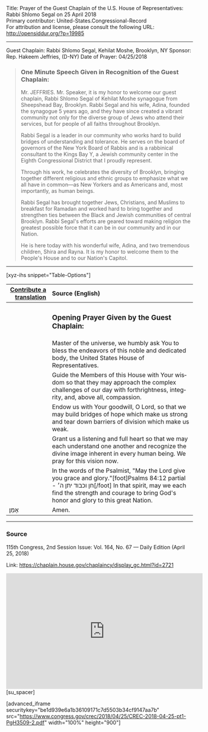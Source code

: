 <html>
<head></head>
<body>
Title: Prayer of the Guest Chaplain of the U.S. House of Representatives: Rabbi Shlomo Segal on 25 April 2018<br />
Primary contributor: United-States.Congressional-Record<br />
For attribution and license, please consult the following URL: <a href="http://opensiddur.org/?p=19985">http://opensiddur.org/?p=19985</a>
<p />
<hr />

Guest Chaplain: Rabbi Shlomo Segal, Kehilat Moshe, Brooklyn, NY
Sponsor: Rep. Hakeem Jeffries, (D-NY)
Date of Prayer: 04/25/2018

<blockquote>
<h3>One Minute Speech Given in Recognition of the Guest Chaplain:</h3>

Mr. JEFFRIES. Mr. Speaker, it is my honor to welcome our guest chaplain, Rabbi Shlomo Segal of Kehilat Moshe synagogue from Sheepshead Bay, Brooklyn. Rabbi Segal and his wife, Adina, founded the synagogue 5 years ago, and they have since created a vibrant community not only for the diverse group of Jews who attend their services, but for people of all faiths throughout Brooklyn.

Rabbi Segal is a leader in our community who works hard to build bridges of understanding and tolerance. He serves on the board of governors of the New York Board of Rabbis and is a rabbinical consultant to the Kings Bay Y, a Jewish community center in the Eighth Congressional District that I proudly represent.

Through his work, he celebrates the diversity of Brooklyn, bringing together different religious and ethnic groups to emphasize what we all have in common––as New Yorkers and as Americans and, most importantly, as human beings.

Rabbi Segal has brought together Jews, Christians, and Muslims to breakfast for Ramadan and worked hard to bring together and strengthen ties between the Black and Jewish communities of central Brooklyn. Rabbi Segal's efforts are geared toward making religion the greatest possible force that it can be in our community and in our Nation.

He is here today with his wonderful wife, Adina, and two tremendous children, Shira and Rayna. It is my honor to welcome them to the People's House and to our Nation's Capitol.
</blockquote>

<hr />

[xyz-ihs snippet="Table-Options"]<table style="margin-left: auto; margin-right: auto;" class="draggable">
<thead><tr><th id="x" style="text-align: right;"><a href="/translate/" target="_blank" rel="noopener">Contribute a translation</a></th><th style="text-align: left;">Source (English)</th></tr></thead>
<tbody>
<tr><td style="vertical-align:top;">
<div class="liturgy" lang="he">

</span></div></td>
 
<td style="vertical-align:top;">
<div class="english" lang="en">
<h3>Opening Prayer Given by the Guest Chaplain:</h3>
</div></td></tr>


<tr><td style="vertical-align:top;">
<div class="liturgy" lang="he">

</span></div></td>
 
<td style="vertical-align:top;">
<div class="english" lang="en">
Master of the universe, 
we humbly ask You to bless the endeavors of this noble and dedicated body, 
the United States House of Representatives. 
</div></td></tr>


<tr><td style="vertical-align:top;">
<div class="liturgy" lang="he">

</span></div></td>
 
<td style="vertical-align:top;">
<div class="english" lang="en">
Guide the Members of this House with Your wisdom 
so that they may approach the complex challenges of our day 
with forthrightness, integrity, and, above all, compassion.
</div></td></tr>


<tr><td style="vertical-align:top;">
<div class="liturgy" lang="he">

</span></div></td>
 
<td style="vertical-align:top;">
<div class="english" lang="en">
Endow us with Your goodwill, O Lord, 
so that we may build bridges of hope which make us strong 
and tear down barriers of division which make us weak. 
</div></td></tr>


<tr><td style="vertical-align:top;">
<div class="liturgy" lang="he">

</span></div></td>
 
<td style="vertical-align:top;">
<div class="english" lang="en">
Grant us a listening and full heart 
so that we may each understand one another 
and recognize the divine image inherent in every human being. 
We pray for this vision now.
</div></td></tr>


<tr><td style="vertical-align:top;">
<div class="liturgy" lang="he">

</span></div></td>
 
<td style="vertical-align:top;">
<div class="english" lang="en">
In the words of the Psalmist, 
"May the Lord give you grace and glory."[foot]Psalms 84:12 partial - חן וכבוד יתן ה׳[/foot] 
In that spirit, may we each find the strength and courage 
to bring God's honor and glory to this great Nation. 
</div></td></tr>


<tr><td style="vertical-align:top;">
<div class="liturgy" lang="he">
אָמֵן׃
</span></div></td>
 
<td style="vertical-align:top;">
<div class="english" lang="en">
Amen.
</div></td></tr>
</tbody></table>

<hr />

<h3>Source</h3>

115th Congress, 2nd Session
Issue: Vol. 164, No. 67 — Daily Edition (April 25, 2018)

Link: <a href="https://chaplain.house.gov/chaplaincy/display_gc.html?id=2721">https://chaplain.house.gov/chaplaincy/display_gc.html?id=2721</a>

<iframe width=530 height=312 src='https://www.c-span.org/video/standalone/?c4727139/prayer-rabbi-shlomo-segal' allowfullscreen='allowfullscreen' frameborder=0></iframe>[su_spacer]

[advanced_iframe securitykey="be1d939e6a1b36109171c7d5503b34cf9147aa7b" src="https://www.congress.gov/crec/2018/04/25/CREC-2018-04-25-pt1-PgH3509-2.pdf" width="100%" height="900"]
</body>
</html>